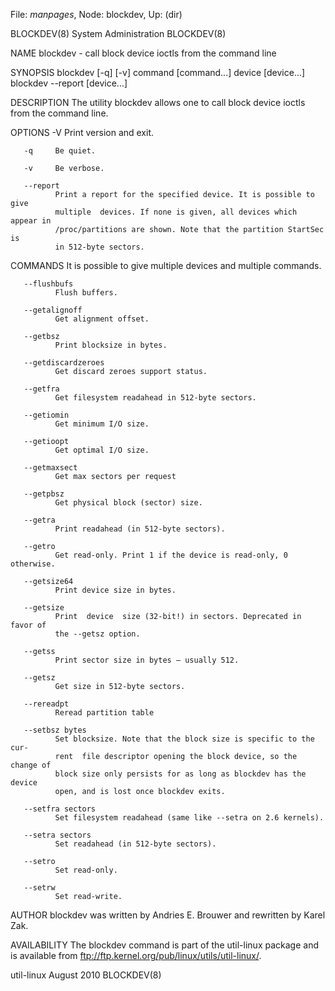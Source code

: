 File: *manpages*,  Node: blockdev,  Up: (dir)

BLOCKDEV(8)                  System Administration                 BLOCKDEV(8)



NAME
       blockdev - call block device ioctls from the command line

SYNOPSIS
       blockdev [-q] [-v] command [command...] device [device...]
       blockdev --report [device...]

DESCRIPTION
       The  utility  blockdev  allows one to call block device ioctls from the
       command line.

OPTIONS
       -V     Print version and exit.

       -q     Be quiet.

       -v     Be verbose.

       --report
              Print a report for the specified device. It is possible to  give
              multiple  devices. If none is given, all devices which appear in
              /proc/partitions are shown. Note that the partition StartSec  is
              in 512-byte sectors.

COMMANDS
       It is possible to give multiple devices and multiple commands.

       --flushbufs
              Flush buffers.

       --getalignoff
              Get alignment offset.

       --getbsz
              Print blocksize in bytes.

       --getdiscardzeroes
              Get discard zeroes support status.

       --getfra
              Get filesystem readahead in 512-byte sectors.

       --getiomin
              Get minimum I/O size.

       --getioopt
              Get optimal I/O size.

       --getmaxsect
              Get max sectors per request

       --getpbsz
              Get physical block (sector) size.

       --getra
              Print readahead (in 512-byte sectors).

       --getro
              Get read-only. Print 1 if the device is read-only, 0 otherwise.

       --getsize64
              Print device size in bytes.

       --getsize
              Print  device  size (32-bit!) in sectors. Deprecated in favor of
              the --getsz option.

       --getss
              Print sector size in bytes – usually 512.

       --getsz
              Get size in 512-byte sectors.

       --rereadpt
              Reread partition table

       --setbsz bytes
              Set blocksize. Note that the block size is specific to the  cur-
              rent  file descriptor opening the block device, so the change of
              block size only persists for as long as blockdev has the  device
              open, and is lost once blockdev exits.

       --setfra sectors
              Set filesystem readahead (same like --setra on 2.6 kernels).

       --setra sectors
              Set readahead (in 512-byte sectors).

       --setro
              Set read-only.

       --setrw
              Set read-write.

AUTHOR
       blockdev was written by Andries E. Brouwer and rewritten by Karel Zak.

AVAILABILITY
       The blockdev command is part of the util-linux package and is available
       from ftp://ftp.kernel.org/pub/linux/utils/util-linux/.



util-linux                        August 2010                      BLOCKDEV(8)
